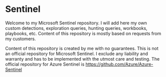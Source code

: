 # Sentinel
Welcome to my Microsoft Sentinel repository. I will add here my own custom detections, exploration queries, hunting queries, workbooks, playbooks, etc. Content of this repository is mostly based on requests from my customers.

Content of this repository is created by me with no guarantees. This is not an official repository for Microsoft Sentinel. I exclude any liability and warranty and has to be implemented with the utmost care and testing. The official repository for Azure Sentinel is https://github.com/Azure/Azure-Sentinel
